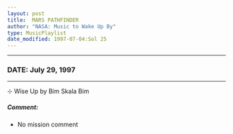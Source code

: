 ```yaml
---
layout: post
title:  MARS PATHFINDER
author: "NASA: Music to Wake Up By"
type: MusicPlaylist
date_modified: 1997-07-04:Sol 25
---
```


----
### DATE: July 29, 1997
----
⊹ Wise Up by Bim Skala Bim

##### Comment:
* No mission comment
